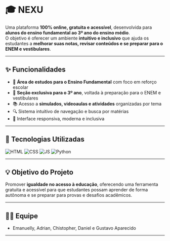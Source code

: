 # 🎓 NEXU

Uma plataforma **100% online, gratuita e acessível**, desenvolvida para **alunos do ensino fundamental ao 3º ano do ensino médio**.  
O objetivo é oferecer um ambiente **intuitivo e inclusivo** que ajuda os estudantes a **melhorar suas notas, revisar conteúdos e se preparar para o ENEM e vestibulares**.  

---

## ✨ Funcionalidades  

- 🧠 **Área de estudos para o Ensino Fundamental** com foco em reforço escolar  
- 🎯 **Seção exclusiva para o 3º ano**, voltada à preparação para o ENEM e vestibulares  
- 📚 Acesso a **simulados, videoaulas e atividades** organizadas por tema  
- 🔍 Sistema intuitivo de navegação e busca por matérias  
- 💬 Interface responsiva, moderna e inclusiva  

---

## 🚀 Tecnologias Utilizadas  

![HTML](https://img.shields.io/badge/HTML5-E34F26?style=for-the-badge&logo=html5&logoColor=white)
![CSS](https://img.shields.io/badge/CSS3-1572B6?style=for-the-badge&logo=css3&logoColor=white)
![JS](https://img.shields.io/badge/JavaScript-F7DF1E?style=for-the-badge&logo=javascript&logoColor=black)
![Python](https://img.shields.io/badge/Python-3776AB?style=for-the-badge&logo=python&logoColor=white)

---

## 💡 Objetivo do Projeto  

Promover **igualdade no acesso à educação**, oferecendo uma ferramenta gratuita e acessível para que estudantes possam aprender de forma autônoma e se preparar para provas e desafios acadêmicos.  

---

## 👩‍💻 Equipe  

- Emanuelly, Adrian, Chistopher, Daniel e Gustavo Aparecido

---

